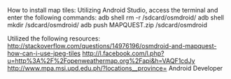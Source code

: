 How to install map tiles:
  Utilizing Android Studio, access the terminal and enter the following commands:
    adb shell rm -r /sdcard/osmdroid/
    adb shell mkdir /sdcard/osmdroid/
    adb push MAPQUEST.zip /sdcard/osmdroid
    
    
Utilized the following resources:
  http://stackoverflow.com/questions/14976196/osmdroid-and-mapquest-how-can-i-use-jpeg-tiles
  http://l.facebook.com/l.php?u=http%3A%2F%2Fopenweathermap.org%2Fapi&h=VAQF1cdJy
  http://www.mpa.msi.upd.edu.ph/?locations__province=
  Android Developer
